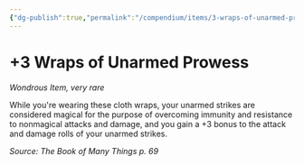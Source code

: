 ```yaml
---
{"dg-publish":true,"permalink":"/compendium/items/3-wraps-of-unarmed-prowess-bmt/","tags":["compendium/src/5e/bmt","item/rarity/very-rare","item/wondrous"]}
---
```


# +3 Wraps of Unarmed Prowess
*Wondrous Item, very rare*  


While you're wearing these cloth wraps, your unarmed strikes are considered magical for the purpose of overcoming immunity and resistance to nonmagical attacks and damage, and you gain a +3 bonus to the attack and damage rolls of your unarmed strikes.

*Source: The Book of Many Things p. 69*